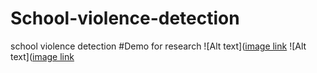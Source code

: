# School-violence-detection
school violence detection
#Demo for research
![Alt text]([image link](https://github.com/tanhhkhcndn/school-violence-detection/edit/mainfight1.gif)
![Alt text]([image link](https://github.com/tanhhkhcndn/school-violence-detection/edit/mainfight2.gif)

